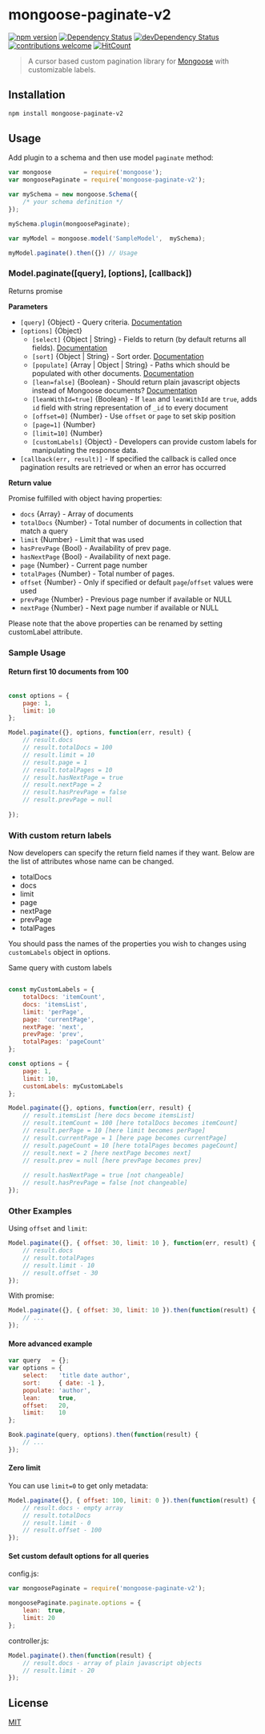 # mongoose-paginate-v2
[![npm version](https://img.shields.io/npm/v/mongoose-paginate-v2.svg)](https://www.npmjs.com/package/mongoose-paginate-v2)
[![Dependency Status](https://david-dm.org/aravindnc/mongoose-paginate-v2.svg)](https://david-dm.org/aravindnc/mongoose-paginate-v2)
[![devDependency Status](https://david-dm.org/aravindnc/mongoose-paginate-v2/dev-status.svg)](https://david-dm.org/aravindnc/mongoose-paginate-v2#info=devDependencies)
[![contributions welcome](https://img.shields.io/badge/contributions-welcome-brightgreen.svg?style=flat)](https://github.com/aravindnc/mongoose-paginate-v2/issues)
[![HitCount](http://hits.dwyl.io/aravindnc/mongoose-paginate-v2.svg)](http://hits.dwyl.io/aravindnc/mongoose-paginate-v2)

> A cursor based custom pagination library for [Mongoose](http://mongoosejs.com) with customizable labels.

## Installation

```sh
npm install mongoose-paginate-v2
```

## Usage

Add plugin to a schema and then use model `paginate` method:

```js
var mongoose         = require('mongoose');
var mongoosePaginate = require('mongoose-paginate-v2');

var mySchema = new mongoose.Schema({ 
    /* your schema definition */ 
});

mySchema.plugin(mongoosePaginate);

var myModel = mongoose.model('SampleModel',  mySchema); 

myModel.paginate().then({}) // Usage
```

### Model.paginate([query], [options], [callback])

Returns promise

**Parameters**

* `[query]` {Object} - Query criteria. [Documentation](https://docs.mongodb.org/manual/tutorial/query-documents)
* `[options]` {Object}
  - `[select]` {Object | String} - Fields to return (by default returns all fields). [Documentation](http://mongoosejs.com/docs/api.html#query_Query-select) 
  - `[sort]` {Object | String} - Sort order. [Documentation](http://mongoosejs.com/docs/api.html#query_Query-sort) 
  - `[populate]` {Array | Object | String} - Paths which should be populated with other documents. [Documentation](http://mongoosejs.com/docs/api.html#query_Query-populate)
  - `[lean=false]` {Boolean} - Should return plain javascript objects instead of Mongoose documents?  [Documentation](http://mongoosejs.com/docs/api.html#query_Query-lean)
  - `[leanWithId=true]` {Boolean} - If `lean` and `leanWithId` are `true`, adds `id` field with string representation of `_id` to every document
  - `[offset=0]` {Number} - Use `offset` or `page` to set skip position
  - `[page=1]` {Number}
  - `[limit=10]` {Number}
  - `[customLabels]` {Object} - Developers can provide custom labels for manipulating the response data.
* `[callback(err, result)]` - If specified the callback is called once pagination results are retrieved or when an error has occurred

**Return value**

Promise fulfilled with object having properties:
* `docs` {Array} - Array of documents
* `totalDocs` {Number} - Total number of documents in collection that match a query
* `limit` {Number} - Limit that was used
* `hasPrevPage` {Bool} - Availability of prev page.
* `hasNextPage` {Bool} - Availability of next page.
* `page` {Number} - Current page number 
* `totalPages` {Number} - Total number of pages.
* `offset` {Number} - Only if specified or default `page`/`offset` values were used
* `prevPage` {Number} - Previous page number if available or NULL
* `nextPage` {Number} - Next page number if available or NULL

Please note that the above properties can be renamed by setting customLabel attribute.

### Sample Usage

#### Return first 10 documents from 100

```javascript

const options = {
    page: 1,
    limit: 10
};

Model.paginate({}, options, function(err, result) {
    // result.docs
    // result.totalDocs = 100
    // result.limit = 10
    // result.page = 1
    // result.totalPages = 10    
    // result.hasNextPage = true
    // result.nextPage = 2
    // result.hasPrevPage = false
    // result.prevPage = null
    
});
```

### With custom return labels

Now developers can specify the return field names if they want. Below are the list of attributes whose name can be changed.

* totalDocs
* docs
* limit
* page
* nextPage
* prevPage
* totalPages

You should pass the names of the properties you wish to changes using `customLabels` object in options.

Same query with custom labels
```javascript

const myCustomLabels = {
    totalDocs: 'itemCount',
    docs: 'itemsList',
    limit: 'perPage',
    page: 'currentPage',
    nextPage: 'next',
    prevPage: 'prev',
    totalPages: 'pageCount'
};

const options = {
    page: 1,
    limit: 10,
    customLabels: myCustomLabels
};

Model.paginate({}, options, function(err, result) {
    // result.itemsList [here docs become itemsList]
    // result.itemCount = 100 [here totalDocs becomes itemCount]
    // result.perPage = 10 [here limit becomes perPage]
    // result.currentPage = 1 [here page becomes currentPage]
    // result.pageCount = 10 [here totalPages becomes pageCount]
    // result.next = 2 [here nextPage becomes next]
    // result.prev = null [here prevPage becomes prev]
    
    // result.hasNextPage = true [not changeable]
    // result.hasPrevPage = false [not changeable]
});
```

### Other Examples

Using `offset` and `limit`:
```javascript
Model.paginate({}, { offset: 30, limit: 10 }, function(err, result) {
    // result.docs
    // result.totalPages
    // result.limit - 10
    // result.offset - 30
});
```

With promise:
```js
Model.paginate({}, { offset: 30, limit: 10 }).then(function(result) {
    // ...
});
```

#### More advanced example

```javascript
var query   = {};
var options = {
    select:   'title date author',
    sort:     { date: -1 },
    populate: 'author',
    lean:     true,
    offset:   20, 
    limit:    10
};

Book.paginate(query, options).then(function(result) {
    // ...
});
```

#### Zero limit

You can use `limit=0` to get only metadata:

```javascript
Model.paginate({}, { offset: 100, limit: 0 }).then(function(result) {
    // result.docs - empty array
    // result.totalDocs
    // result.limit - 0
    // result.offset - 100
});
```

#### Set custom default options for all queries

config.js:
```javascript
var mongoosePaginate = require('mongoose-paginate-v2');

mongoosePaginate.paginate.options = { 
    lean:  true,
    limit: 20
};
```

controller.js:
```javascript
Model.paginate().then(function(result) {
    // result.docs - array of plain javascript objects
    // result.limit - 20
});
```

## License

[MIT](LICENSE)
